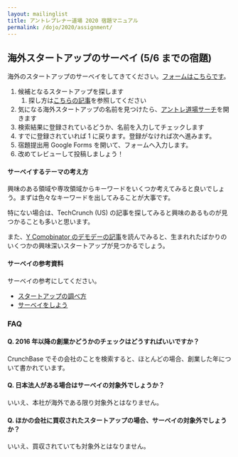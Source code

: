 ```yaml
---
layout: mailinglist
title: アントレプレナー道場 2020 宿題マニュアル
permalink: /dojo/2020/assignment/
---
```



## 海外スタートアップのサーベイ (5/6 までの宿題)

海外のスタートアップのサーベイをしてきてください。[フォームはこちらです](https://forms.gle/gvgVUedKcPhxXTVi9)。

1. 候補となるスタートアップを探します
    1. 探し方は[こちらの記事](https://medium.com/@tumada/web-service-survey-7bceaab2f7c2)を参照してください
2. 気になる海外スタートアップの名前を見つけたら、[アントレ道場サーチ](https://www.hongotechgarage.com/dojo/2020/search/)を開きます
3. 検索結果に登録されているどうか、名前を入力してチェックします
4. すでに登録されていれば 1 に戻ります。登録がなければ次へ進みます。
5. 宿題提出用 Google Forms を開いて、フォームへ入力します。
6. 改めてレビューして投稿しましょう！

#### サーベイするテーマの考え方

興味のある領域や専攻領域からキーワードをいくつか考えてみると良いでしょう。まずは色々なキーワードを出してみることが大事です。

特にない場合は、TechCrunch (US) の記事を探してみると興味のあるものが見つかることも多いと思います。

また、[Y Comobinator のデモデーの記事](https://techcrunch.com/tag/y-combinator-demo-day/)を読んでみると、生まれれたばかりのいくつかの興味深いスタートアップが見つかるでしょう。


#### サーベイの参考資料

サーベイの参考にしてください。

- [スタートアップの調べ方](https://medium.com/@tumada/web-service-survey-7bceaab2f7c2)
- [サーベイをしよう](https://medium.com/@tumada/startup-idea-survey-3f4e7a5aa2f7)

### FAQ


#### Q. 2016 年以降の創業かどうかのチェックはどうすればいいですか？

CrunchBase でその会社のことを検索すると、ほとんどの場合、創業した年について書かれています。

#### Q. 日本法人がある場合はサーベイの対象外でしょうか？

いいえ、本社が海外である限り対象外とはなりません。

#### Q. ほかの会社に買収されたスタートアップの場合、サーベイの対象外でしょうか？

いいえ、買収されていても対象外とはなりません。

